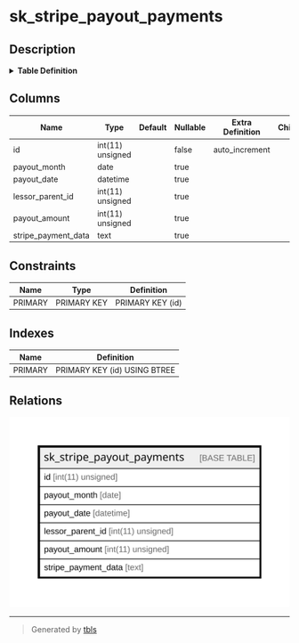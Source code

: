 # sk_stripe_payout_payments

## Description

<details>
<summary><strong>Table Definition</strong></summary>

```sql
CREATE TABLE `sk_stripe_payout_payments` (
  `id` int(11) unsigned NOT NULL AUTO_INCREMENT,
  `payout_month` date DEFAULT NULL,
  `payout_date` datetime DEFAULT NULL,
  `lessor_parent_id` int(11) unsigned DEFAULT NULL,
  `payout_amount` int(11) unsigned DEFAULT NULL,
  `stripe_payment_data` text COLLATE utf8mb4_unicode_ci,
  PRIMARY KEY (`id`)
) ENGINE=InnoDB DEFAULT CHARSET=utf8mb4 COLLATE=utf8mb4_unicode_ci
```

</details>

## Columns

| Name | Type | Default | Nullable | Extra Definition | Children | Parents | Comment |
| ---- | ---- | ------- | -------- | ---------------- | -------- | ------- | ------- |
| id | int(11) unsigned |  | false | auto_increment |  |  |  |
| payout_month | date |  | true |  |  |  |  |
| payout_date | datetime |  | true |  |  |  |  |
| lessor_parent_id | int(11) unsigned |  | true |  |  |  |  |
| payout_amount | int(11) unsigned |  | true |  |  |  |  |
| stripe_payment_data | text |  | true |  |  |  |  |

## Constraints

| Name | Type | Definition |
| ---- | ---- | ---------- |
| PRIMARY | PRIMARY KEY | PRIMARY KEY (id) |

## Indexes

| Name | Definition |
| ---- | ---------- |
| PRIMARY | PRIMARY KEY (id) USING BTREE |

## Relations

![er](sk_stripe_payout_payments.svg)

---

> Generated by [tbls](https://github.com/k1LoW/tbls)
